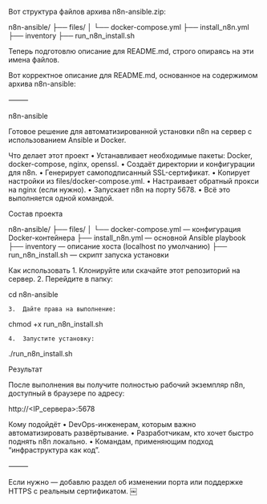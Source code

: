 Вот структура файлов архива n8n-ansible.zip:

n8n-ansible/
├── files/
│   └── docker-compose.yml
├── install_n8n.yml
├── inventory
├── run_n8n_install.sh

Теперь подготовлю описание для README.md, строго опираясь на эти имена файлов.

Вот корректное описание для README.md, основанное на содержимом архива n8n-ansible:

⸻

n8n-ansible

Готовое решение для автоматизированной установки n8n на сервер с использованием Ansible и Docker.

Что делает этот проект
	•	Устанавливает необходимые пакеты: Docker, docker-compose, nginx, openssl.
	•	Создаёт директории и конфигурации для n8n.
	•	Генерирует самоподписанный SSL-сертификат.
	•	Копирует настройки из files/docker-compose.yml.
	•	Настраивает обратный прокси на nginx (если нужно).
	•	Запускает n8n на порту 5678.
	•	Всё это выполняется одной командой.

Состав проекта

n8n-ansible/
├── files/
│   └── docker-compose.yml         — конфигурация Docker-контейнера
├── install_n8n.yml                — основной Ansible playbook
├── inventory                      — описание хоста (localhost по умолчанию)
├── run_n8n_install.sh             — скрипт запуска установки

Как использовать
	1.	Клонируйте или скачайте этот репозиторий на сервер.
	2.	Перейдите в папку:

cd n8n-ansible


	3.	Дайте права на выполнение:

chmod +x run_n8n_install.sh


	4.	Запустите установку:

./run_n8n_install.sh



Результат

После выполнения вы получите полностью рабочий экземпляр n8n, доступный в браузере по адресу:

http://<IP_сервера>:5678

Кому подойдёт
	•	DevOps-инженерам, которым важно автоматизировать развёртывание.
	•	Разработчикам, кто хочет быстро поднять n8n локально.
	•	Командам, применяющим подход “инфраструктура как код”.

⸻

Если нужно — добавлю раздел об изменении порта или поддержке HTTPS с реальным сертификатом. ￼
